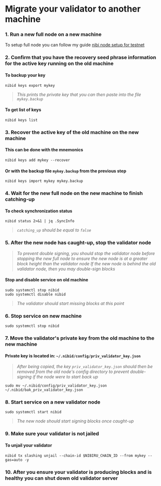 ﻿
# Migrate your validator to another machine

### 1. Run a new full node on a new machine
To setup full node you can follow my guide [nibi node setup for testnet](https://github.com/kj89/testnet_manuals/blob/main/nibiru/README.md)

### 2. Confirm that you have the recovery seed phrase information for the active key running on the old machine

#### To backup your key
```
nibid keys export mykey
```
> _This prints the private key that you can then paste into the file `mykey.backup`_

#### To get list of keys
```
nibid keys list
```

### 3. Recover the active key of the old machine on the new machine

#### This can be done with the mnemonics
```
nibid keys add mykey --recover
```

#### Or with the backup file `mykey.backup` from the previous step
```
nibid keys import mykey mykey.backup
```

### 4. Wait for the new full node on the new machine to finish catching-up

#### To check synchronization status
```
nibid status 2>&1 | jq .SyncInfo
```
> _`catching_up` should be equal to `false`_

### 5. After the new node has caught-up, stop the validator node

> _To prevent double signing, you should stop the validator node before stopping the new full node to ensure the new node is at a greater block height than the validator node_
> _If the new node is behind the old validator node, then you may double-sign blocks_

#### Stop and disable service on old machine
```
sudo systemctl stop nibid
sudo systemctl disable nibid
```
> _The validator should start missing blocks at this point_

### 6. Stop service on new machine
```
sudo systemctl stop nibid
```

### 7. Move the validator's private key from the old machine to the new machine
#### Private key is located in: `~/.nibid/config/priv_validator_key.json`

> _After being copied, the key `priv_validator_key.json` should then be removed from the old node's config directory to prevent double-signing if the node were to start back up_
```
sudo mv ~/.nibid/config/priv_validator_key.json ~/.nibid/bak_priv_validator_key.json
```

### 8. Start service on a new validator node
```
sudo systemctl start nibid
```
> _The new node should start signing blocks once caught-up_

### 9. Make sure your validator is not jailed
#### To unjail your validator
```
nibid tx slashing unjail --chain-id $NIBIRU_CHAIN_ID --from mykey --gas=auto -y
```

### 10. After you ensure your validator is producing blocks and is healthy you can shut down old validator server